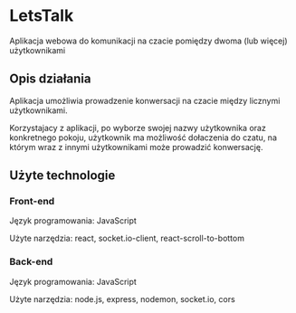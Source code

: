 
# LetsTalk

Aplikacja webowa do komunikacji na czacie pomiędzy dwoma (lub więcej) użytkownikami

## Opis działania

Aplikacja umożliwia prowadzenie konwersacji na czacie między licznymi użytkownikami.

Korzystajacy z aplikacji, po wyborze swojej nazwy użytkownika oraz konkretnego pokoju, użytkownik ma możliwość dołaczenia do czatu, na którym wraz z innymi użytkownikami może prowadzić konwersację.

## Użyte technologie

### Front-end

Język programowania: JavaScript

Użyte narzędzia: react, socket.io-client, react-scroll-to-bottom

### Back-end

Język programowania: JavaScript

Użyte narzędzia: node.js, express, nodemon, socket.io, cors





